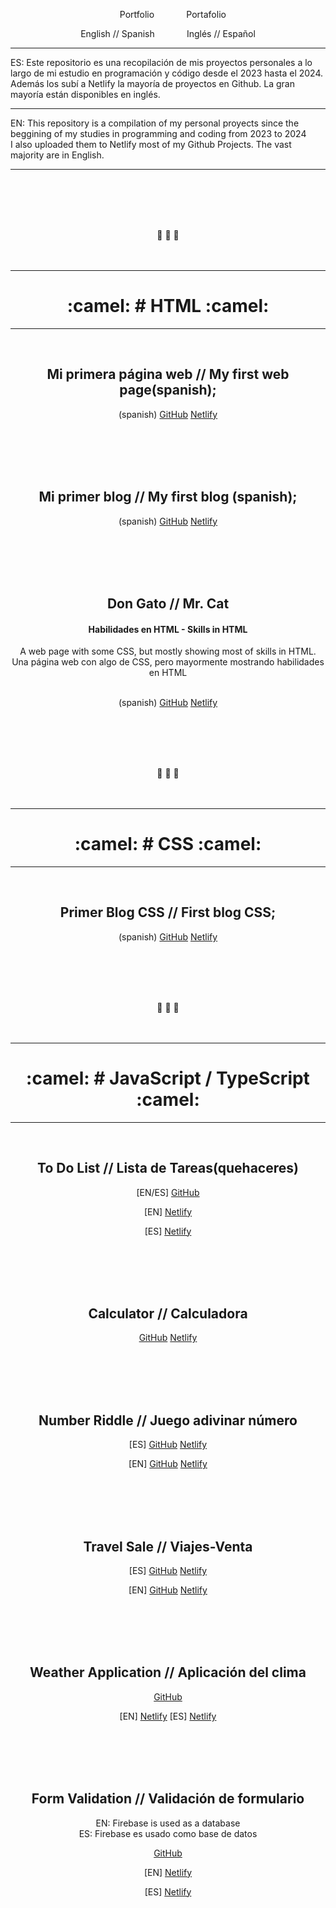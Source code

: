 <p align="center"> &nbsp; &nbsp; Portfolio &nbsp; &nbsp; &nbsp; &nbsp; &nbsp; &nbsp;  Portafolio</p>

<p align="center">English // Spanish &nbsp; &nbsp; &nbsp; &nbsp; &nbsp; &nbsp;  Inglés // Español</p>

<hr>
ES: Este repositorio es una recopilación de mis proyectos personales a lo largo de mi estudio en programación y código desde el 2023 hasta el 2024.
<br>
     Además los subí a Netlify la mayoría de proyectos en Github. La gran mayoría están disponibles en inglés.
<br> <hr>
EN: This repository is a compilation of my personal proyects since the beggining of my studies in programming and coding from 2023 to 2024<br>
     I also uploaded them to Netlify most of my Github Projects. The vast majority are in English.
<hr>

<div align="center">     
<br><br><br><br>


🚀
🚀
🚀
<br><br><br>
<hr>
<h1>:camel: # HTML :camel:</h1>
<hr>
<br>



<h2>Mi primera página web    //    My first web page(spanish);</h2>

(spanish) [GitHub](https://github.com/MemoSainz/MiPrimeraPaginaWeb_First-Web_HTML)
[Netlify](https://mi-primera-pagina-web-memo.netlify.app/)


<br><br><br><br>


<h2>Mi primer blog    //    My first blog (spanish);</h2>

(spanish) [GitHub](https://github.com/MemoSainz/MiPrimerBlog_First-Blog_HTML)
[Netlify](https://mi-primer-blog-memo.netlify.app/)


<br><br><br><br>


<h2>Don Gato     //    Mr. Cat </h2>
<h4>Habilidades en HTML - Skills in HTML</h4>
A web page with some CSS, but mostly showing most of skills in HTML.
<br>
Una página web con algo de CSS, pero mayormente mostrando habilidades en HTML
<br>
<br>

(spanish) [GitHub](https://github.com/MemoSainz/proyecto-html-DonGato)
[Netlify](https://don-gato-memosainz.netlify.app/)

<br><br><br><br>


🚀
🚀
🚀
<br><br><br>
<hr>
<h1>:camel: # CSS :camel:</h1>
<hr>
<br>

<h2>Primer Blog CSS    //    First blog CSS;</h2>

(spanish) [GitHub](https://github.com/MemoSainz/1er-blog-CSS)
[Netlify](https://1er-blog-css-memosainz.netlify.app/)

<br><br><br><br>

🚀
🚀
🚀
<br><br><br>
<hr>
<h1>:camel: # JavaScript / TypeScript :camel: </h1>
<hr>
<br>

<h2>To Do List     //     Lista de Tareas(quehaceres)</h2>

[EN/ES] [GitHub](https://github.com/MemoSainz/To-Do-List_ListaDeTareas-JS)

[EN] [Netlify](https://to-do-list-memosainz.netlify.app/)

[ES] [Netlify](https://lista-de-quehaceres-memosainz.netlify.app/)


<br><br><br><br>


<h2>Calculator     //     Calculadora</h2>

[GitHub](https://github.com/MemoSainz/Calculadora-Calculator_JS) [Netlify](https://caculator-javascript-memosainz.netlify.app/)


<br><br><br><br>


<h2>Number Riddle     //     Juego adivinar número</h2>

[ES] [GitHub](https://github.com/MemoSainz/JS-Juego-Adivinar-Numero) [Netlify](https://juego-adivinar-numero-js-memosainz.netlify.app/)

[EN] [GitHub](https://github.com/MemoSainz/JS-Number-Ridde) [Netlify](https://js-riddle-number-memosainz.netlify.app/)


<br><br><br><br>


<h2>Travel Sale     //     Viajes-Venta</h2>

[ES] [GitHub](https://github.com/MemoSainz/JS-viajes-venta) [Netlify](https://viajes-venta-javascript.netlify.app/)

[EN] [GitHub](https://github.com/MemoSainz/JS-Travel-Sale) [Netlify](https://travel-sales-javascript.netlify.app/)


<br><br><br><br>


<h2>Weather Application     //     Aplicación del clima</h2>

[GitHub](https://github.com/MemoSainz/Weather-App-Clima-JS/tree/master) 

[EN] [Netlify](https://weather-application-memosainz.netlify.app/)
[ES] [Netlify](https://aplicacion-clima-memosainz.netlify.app/)

<br><br><br><br>


<h2>Form Validation     //     Validación de formulario</h2>
EN: Firebase is used as a database <br>
ES: Firebase es usado como base de datos

[GitHub](https://github.com/MemoSainz/validacion-formulario-firebase-JS)

[EN] [Netlify](https://form-validation-firebase-memosainz.netlify.app/)

[ES] [Netlify](https://form-validation-firebase-memosainz-es.netlify.app/)

</div>

